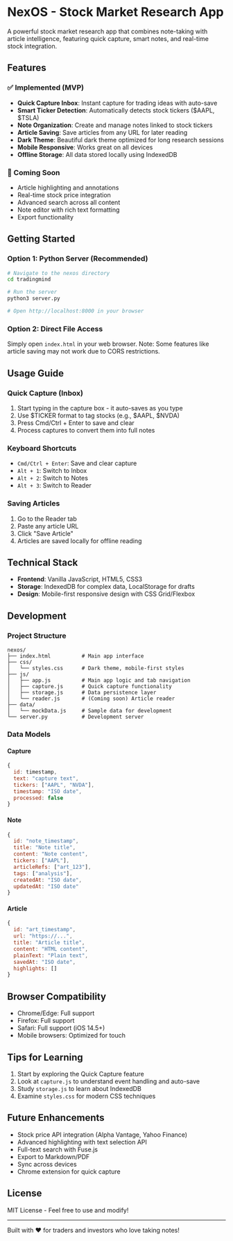 # NexOS - Stock Market Research App

A powerful stock market research app that combines note-taking with article intelligence, featuring quick capture, smart notes, and real-time stock integration.

## Features

### ✅ Implemented (MVP)
- **Quick Capture Inbox**: Instant capture for trading ideas with auto-save
- **Smart Ticker Detection**: Automatically detects stock tickers ($AAPL, $TSLA)
- **Note Organization**: Create and manage notes linked to stock tickers
- **Article Saving**: Save articles from any URL for later reading
- **Dark Theme**: Beautiful dark theme optimized for long research sessions
- **Mobile Responsive**: Works great on all devices
- **Offline Storage**: All data stored locally using IndexedDB

### 🚧 Coming Soon
- Article highlighting and annotations
- Real-time stock price integration
- Advanced search across all content
- Note editor with rich text formatting
- Export functionality

## Getting Started

### Option 1: Python Server (Recommended)
```bash
# Navigate to the nexos directory
cd tradingmind

# Run the server
python3 server.py

# Open http://localhost:8000 in your browser
```

### Option 2: Direct File Access
Simply open `index.html` in your web browser. Note: Some features like article saving may not work due to CORS restrictions.

## Usage Guide

### Quick Capture (Inbox)
1. Start typing in the capture box - it auto-saves as you type
2. Use $TICKER format to tag stocks (e.g., $AAPL, $NVDA)
3. Press Cmd/Ctrl + Enter to save and clear
4. Process captures to convert them into full notes

### Keyboard Shortcuts
- `Cmd/Ctrl + Enter`: Save and clear capture
- `Alt + 1`: Switch to Inbox
- `Alt + 2`: Switch to Notes
- `Alt + 3`: Switch to Reader

### Saving Articles
1. Go to the Reader tab
2. Paste any article URL
3. Click "Save Article"
4. Articles are saved locally for offline reading

## Technical Stack
- **Frontend**: Vanilla JavaScript, HTML5, CSS3
- **Storage**: IndexedDB for complex data, LocalStorage for drafts
- **Design**: Mobile-first responsive design with CSS Grid/Flexbox

## Development

### Project Structure
```
nexos/
├── index.html          # Main app interface
├── css/
│   └── styles.css      # Dark theme, mobile-first styles
├── js/
│   ├── app.js          # Main app logic and tab navigation
│   ├── capture.js      # Quick capture functionality
│   ├── storage.js      # Data persistence layer
│   └── reader.js       # (Coming soon) Article reader
├── data/
│   └── mockData.js     # Sample data for development
└── server.py           # Development server
```

### Data Models

#### Capture
```javascript
{
  id: timestamp,
  text: "capture text",
  tickers: ["AAPL", "NVDA"],
  timestamp: "ISO date",
  processed: false
}
```

#### Note
```javascript
{
  id: "note_timestamp",
  title: "Note title",
  content: "Note content",
  tickers: ["AAPL"],
  articleRefs: ["art_123"],
  tags: ["analysis"],
  createdAt: "ISO date",
  updatedAt: "ISO date"
}
```

#### Article
```javascript
{
  id: "art_timestamp",
  url: "https://...",
  title: "Article title",
  content: "HTML content",
  plainText: "Plain text",
  savedAt: "ISO date",
  highlights: []
}
```

## Browser Compatibility
- Chrome/Edge: Full support
- Firefox: Full support
- Safari: Full support (iOS 14.5+)
- Mobile browsers: Optimized for touch

## Tips for Learning
1. Start by exploring the Quick Capture feature
2. Look at `capture.js` to understand event handling and auto-save
3. Study `storage.js` to learn about IndexedDB
4. Examine `styles.css` for modern CSS techniques

## Future Enhancements
- Stock price API integration (Alpha Vantage, Yahoo Finance)
- Advanced highlighting with text selection API
- Full-text search with Fuse.js
- Export to Markdown/PDF
- Sync across devices
- Chrome extension for quick capture

## License
MIT License - Feel free to use and modify!

---

Built with ❤️ for traders and investors who love taking notes!

